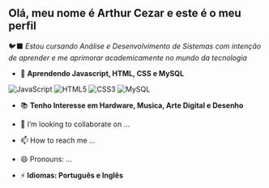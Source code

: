 ## Olá, meu nome é Arthur Cezar e este é o meu perfil
🐦‍⬛ *Estou cursando Análise e Desenvolvimento de Sistemas com intenção de aprender e me aprimorar academicamente no mundo da tecnologia*
- 🌱 **Aprendendo Javascript, HTML, CSS e MySQL**

![JavaScript](https://img.shields.io/badge/javascript-%23323330.svg?style=for-the-badge&logo=javascript&logoColor=%23F7DF1E) ![HTML5](https://img.shields.io/badge/html5-%23E34F26.svg?style=for-the-badge&logo=html5&logoColor=white) ![CSS3](https://img.shields.io/badge/css3-%231572B6.svg?style=for-the-badge&logo=css3&logoColor=white) ![MySQL](https://img.shields.io/badge/mysql-4479A1.svg?style=for-the-badge&logo=mysql&logoColor=white) 

 
- 📚 **Tenho Interesse em Hardware, Musica, Arte Digital e Desenho**
   
- 💞️ I’m looking to collaborate on ...
  
- 📫 How to reach me ...
  
- 😄 Pronouns: ...
  
- ⚡ **Idiomas: Português e Inglês**

<!---
Theriz3015/Theriz3015 is a ✨ special ✨ repository because its `README.md` (this file) appears on your GitHub profile.
You can click the Preview link to take a look at your changes.
--->
